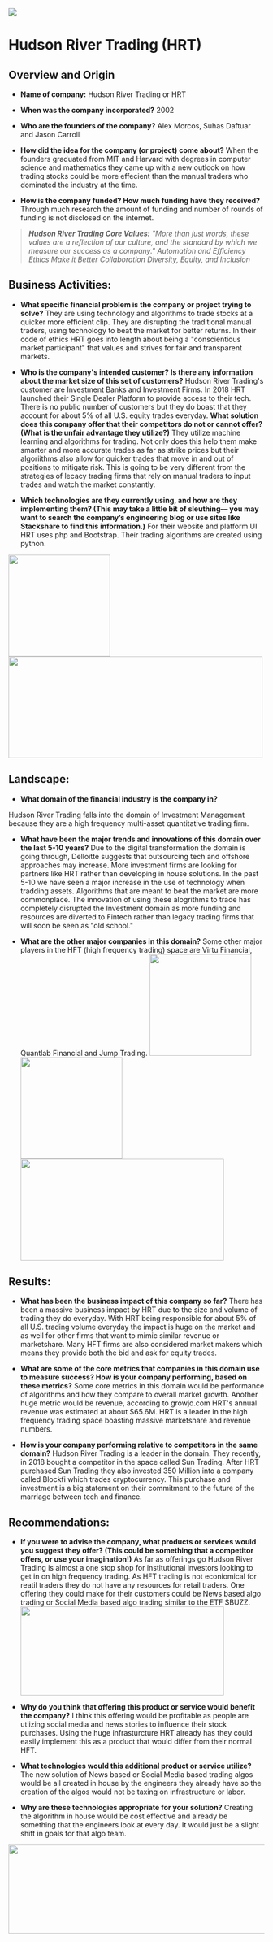 ![](https://www.usenix.org/sites/default/files/sponsor_images/hrt_name_600x240.png)
# Hudson River Trading (HRT)


## Overview and Origin

* **Name of company:** 
Hudson River Trading or HRT
* **When was the company incorporated?**
2002

* **Who are the founders of the company?**
Alex Morcos, Suhas Daftuar and Jason Carroll

* **How did the idea for the company (or project) come about?**
When the founders graduated from MIT and Harvard with degrees in computer science and mathematics they came up with a new outlook on how trading stocks could be more effecient than the manual traders who dominated the industry at the time. 

* **How is the company funded? How much funding have they received?**
Through much research the amount of funding and number of rounds of funding is not disclosed on the internet.

>***Hudson River Trading Core Values:***
>_"More than just words, these values are a reflection of our culture, and the standard by which we measure our success as a company."_
> _Automation and Efficiency_
>_Ethics_
>_Make it Better_
>_Collaboration_
>_Diversity, Equity, and Inclusion_


## Business Activities:

* **What specific financial problem is the company or project trying to solve?**
They are using technology and algorithms to trade stocks at a quicker more efficient clip. They are disrupting the traditional manual traders, using technology to beat the market for better returns. In their code of ethics HRT goes into length about being a "conscientious market participant" that values and strives for fair and transparent markets. 

* **Who is the company's intended customer?  Is there any information about the market size of this set of customers?**
Hudson River Trading's customer are Investment Banks and Investment Firms. In 2018 HRT launched their Single Dealer Platform to provide access to their tech. There is no public number of customers but they do boast that they account for about 5% of all U.S. equity trades everyday. 
**What solution does this company offer that their competitors do not or cannot offer? (What is the unfair advantage they utilize?)**
They utilize machine learning and algorithms for trading. Not only does this help them make smarter and more accurate trades as far as strike prices but their algoriithms also allow for quicker trades that move in and out of positions to mitigate risk. This is going to be very different from the strategies of lecacy trading firms that rely on manual traders to input trades and watch the market constantly. 

* **Which technologies are they currently using, and how are they implementing them? (This may take a little bit of sleuthing–– you may want to search the company’s engineering blog or use sites like Stackshare to find this information.)**
For their website and platform UI HRT uses php and Bootstrap. Their trading algorithms are created using python. 

<img src="https://i.pinimg.com/originals/c1/78/5d/c1785d50a929254419fa4aad0560b058.png" width="200" height="200" /> <img src="https://www.python.org/static/community_logos/python-logo-master-v3-TM-flattened.png" width="500" height="200" />

## Landscape:

* **What domain of the financial industry is the company in?**

Hudson River Trading falls into the domain of Investment Management because they are a high frequency multi-asset quantitative trading firm. 

* **What have been the major trends and innovations of this domain over the last 5-10 years?**
Due to the digital transformation the domain is going through, Delloitte suggests that outsourcing tech and offshore approaches may increase. More investment firms are looking for partners like HRT rather than developing in house solutions. In the past 5-10 we have seen a major increase in the use of technology when tradding assets. Algorithms that are meant to beat the market are more commonplace. The innovation of using these alogrithms to trade has completely disrupted the Investment domain as more funding and resources are diverted to Fintech rather than legacy trading firms that will soon be seen as "old school."

* **What are the other major companies in this domain?**
Some other major players in the HFT (high frequency trading) space are Virtu Financial, Quantlab Financial and Jump Trading. 
<img src="https://res-1.cloudinary.com/crunchbase-production/image/upload/c_lpad,h_256,w_256,f_auto,q_auto:eco/r1ver1fffndbt34rdohw" width="200" height="200" /> <img src="https://media-exp1.licdn.com/dms/image/C560BAQFGwjHjLBjrNA/company-logo_200_200/0/1519865257931?e=2159024400&v=beta&t=X1RrvEjGgGjEA34hHFC1GUnJezAB2LVfpOeeAaY402k" width="200" height="200" /> <img src="https://logovtor.com/wp-content/uploads/2019/10/jump-trading-llc-logo-vector.png" width="400" height="200" /> 


## Results:

* **What has been the business impact of this company so far?**
There has been a massive business impact by HRT due to the size and volume of trading they do everyday. With HRT being responsible for about 5% of all U.S. trading volume everyday the impact is huge on the market and as well for other firms that want to mimic similar revenue or marketshare. Many HFT firms are also considered market makers which means they provide both the bid and ask for equity trades. 

* **What are some of the core metrics that companies in this domain use to measure success? How is your company performing, based on these metrics?**
Some core metrics in this domain would be performance of algorithms and how they compare to overall market growth. Another huge metric would be revenue, according to growjo.com HRT's annual revenue was estimated at about $65.6M. HRT is a leader in the high frequency trading space boasting massive marketshare and revenue numbers. 

* **How is your company performing relative to competitors in the same domain?**
Hudson River Trading is a leader in the domain. They recently, in 2018 bought a competitor in the space called Sun Trading. After HRT purchased Sun Trading they also invested 350 Million into a company called Blockfi which trades cryptocurrency. This purchase and investment is a big statement on their commitment to the future of the marriage between tech and finance. 

## Recommendations:

* **If you were to advise the company, what products or services would you suggest they offer? (This could be something that a competitor offers, or use your imagination!)**
As far as offerings go Hudson River Trading is almost a one stop shop for institutional investors looking to get in on high frequency trading. As HFT trading is not econiomical for reatil traders they do not have any resources for retail traders. One offering they could make for their customers could be News based algo trading or Social Media based algo trading similar to the ETF $BUZZ. 
            <img src="https://ml.globenewswire.com/Resource/Download/7adbc895-09e4-4e3c-bc95-977c60c39e70?size=2" width="400" height="175" />

* **Why do you think that offering this product or service would benefit the company?**
I think this offering would be profitable as people are utlizing social media and news stories to influence their stock purchases. Using the huge infrasturcture HRT already has they could easily implement this as a product that would differ from their normal HFT. 

* **What technologies would this additional product or service utilize?**
The new solution of News based or Social Media based trading algos would be all created in house by the engineers they already have so the creation of the algos would not be taxing on infrastructure or labor. 

* **Why are these technologies appropriate for your solution?**
Creating the algorithm in house would be cost effective and already be something that the engineers look at every day. It would just be a slight shift in goals for that algo team. 
<img src="https://www.usenix.org/sites/default/files/sponsor_images/hrt_name_600x240.png" width="700" height="175" />
